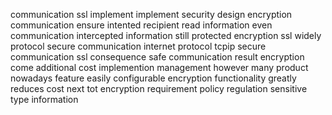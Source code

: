 communication ssl implement implement security design encryption communication ensure intented recipient read information even communication intercepted information still protected encryption ssl widely protocol secure communication internet protocol tcpip secure communication ssl consequence safe communication result encryption come additional cost implemention management however many product nowadays feature easily configurable encryption functionality greatly reduces cost next tot encryption requirement policy regulation sensitive type information